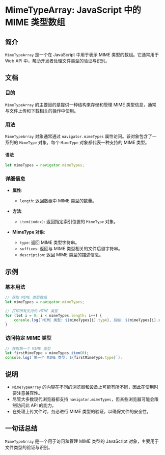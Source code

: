 <!--
Meta Description: # MimeTypeArray: JavaScript 中的 MIME 类型数组 ## 简介 `MimeTypeArray` 是一个在 JavaScript 中用于表示 MIME 类型的数组。它通常用于 Web API 中，帮助开发者处理文件类型的验证与识别。 ## 文档 ### 目的 `MimeT...
Meta Keywords: mime, mimetypes, mimetypearray, javascript, navigator
-->

# MimeTypeArray: JavaScript 中的 MIME 类型数组

## 简介
`MimeTypeArray` 是一个在 JavaScript 中用于表示 MIME 类型的数组。它通常用于 Web API 中，帮助开发者处理文件类型的验证与识别。

## 文档
### 目的
`MimeTypeArray` 的主要目的是提供一种结构来存储和管理 MIME 类型信息，通常与文件上传和下载相关的操作中使用。

### 用法
`MimeTypeArray` 对象通常通过 `navigator.mimeTypes` 属性访问。该对象包含了一系列的 `MimeType` 对象，每个 `MimeType` 对象都代表一种支持的 MIME 类型。

#### 语法
```javascript
let mimeTypes = navigator.mimeTypes;
```

### 详细信息
- **属性**:
  - `length`: 返回数组中 MIME 类型的数量。
  
- **方法**:
  - `item(index)`: 返回指定索引位置的 `MimeType` 对象。
  
- **MimeType 对象**:
  - `type`: 返回 MIME 类型字符串。
  - `suffixes`: 返回与 MIME 类型相关的文件后缀字符串。
  - `description`: 返回 MIME 类型的描述信息。

## 示例
### 基本用法
```javascript
// 获取 MIME 类型数组
let mimeTypes = navigator.mimeTypes;

// 打印所有支持的 MIME 类型
for (let i = 0; i < mimeTypes.length; i++) {
    console.log(`MIME 类型: ${mimeTypes[i].type}, 后缀: ${mimeTypes[i].suffixes}`);
}
```

### 访问特定 MIME 类型
```javascript
// 获取第一个 MIME 类型
let firstMimeType = mimeTypes.item(0);
console.log(`第一个 MIME 类型: ${firstMimeType.type}`);
```

## 说明
- `MimeTypeArray` 的内容在不同的浏览器和设备上可能有所不同，因此在使用时要注意兼容性。
- 尽管大多数现代浏览器都支持 `navigator.mimeTypes`，但某些浏览器可能会限制访问此 API 的能力。
- 在处理上传文件时，务必进行 MIME 类型的验证，以确保文件的安全性。

## 一句话总结
`MimeTypeArray` 是一个用于访问和管理 MIME 类型的 JavaScript 对象，主要用于文件类型的验证与识别。